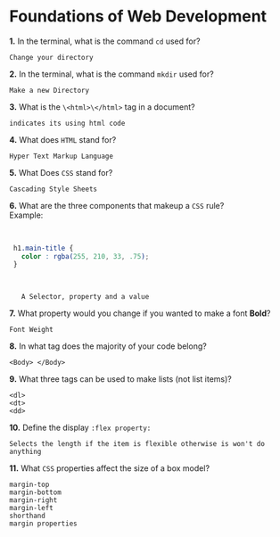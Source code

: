 # Foundations of Web Development

**1.** In the terminal, what is the command `cd` used for?
<!-- enter you answer in the space below -->


```
Change your directory
```

**2.** In the terminal, what is the command `mkdir` used for?
<!-- enter you answer in the space below -->


```
Make a new Directory
```

**3.** What is the `\<html>\</html>` tag in a document?
<!-- enter you answer in the space below -->


```
indicates its using html code
```

**4.** What does `HTML` stand for?
<!-- enter you answer in the space below -->
```
Hyper Text Markup Language

```

**5.** What Does `CSS` stand for?
<!-- enter you answer in the space below -->

```
Cascading Style Sheets

```

**6.** What are the three components that makeup a `CSS` rule? <br> Example:
```css
 
 
 h1.main-title {
   color : rgba(255, 210, 33, .75);
 }

 
```
<!-- enter you answer in the space below -->
```
   A Selector, property and a value

```

**7.** What property would you change if you wanted to make a font **Bold**?
<!-- enter you answer in the space below -->


```
Font Weight
```

**8.** In what tag does the majority of your code belong?
<!-- enter you answer in the space below -->


```
<Body> </Body>
```

**9.** What three tags can be used to make lists (not list items)?
<!-- enter you answer in the space below -->


```
<dl>
<dt>
<dd>
```

**10.** Define the display `:flex property:`
<!-- enter you answer in the space below -->


```
Selects the length if the item is flexible otherwise is won't do anything
```

**11.** What `CSS` properties affect the size of a box model?
<!-- enter you answer in the space below -->


```
margin-top
margin-bottom
margin-right
margin-left
shorthand
margin properties
```